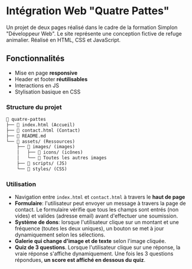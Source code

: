 # Intégration Web "Quatre Pattes"

Un projet de deux pages réalisé dans le cadre de la formation Simplon "Développeur Web". Le site représente une conception fictive de refuge animalier. Réalisé en HTML, CSS et JavaScript.

## Fonctionnalités

- Mise en page **responsive**
- Header et footer **réutilisables**
- Interactions en JS
- Stylisation basique en CSS

### Structure du projet

```md
📂 quatre-pattes
├── 📄 index.html (Accueil)
├── 📄 contact.html (Contact)
├── 📄 README.md
└── 📂 assets/ (Ressources)
    ├── 📂 images/ (images)
    │   ├── 📂 icons/ (icônes)
    │   └── 📄 Toutes les autres images
    ├── 📂 scripts/ (JS)
    └── 📂 styles/ (CSS)
```

### Utilisation

- Navigation entre `index.html` et `contact.html` à travers le **haut de page**
- **Formulaire**: l'utilisateur peut envoyer un message à travers la page de contact. Le formulaire vérifie que tous les champs sont entrés (non vides) et valides (adresse email) avant d'effectuer une soumission.
- **Système de dons**: lorsque l'utilisateur clique sur un montant et une fréquence (toutes les deux uniques), un bouton se met à jour dynamiquement selon les sélections.
- **Galerie qui change d'image et de texte** selon l'image cliquée.
- **Quiz de 3 questions**. Lorsque l'utilisateur clique sur une réponse, la vraie réponse s'affiche dynamiquement. Une fois les 3 questions répondues, **un score est affiché en dessous du quiz**.